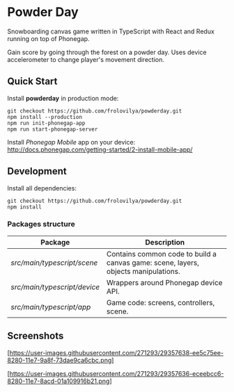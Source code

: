 # Powder Day

Snowboarding canvas game written in TypeScript with React and Redux running on top of Phonegap.

Gain score by going through the forest on a powder day. 
Uses device accelerometer to change player's movement direction.

## Quick Start
Install **powderday** in production mode:
```
git checkout https://github.com/frolovilya/powderday.git
npm install --production
npm run init-phonegap-app
npm run start-phonegap-server
```
Install _Phonegap Mobile_ app on your device:
http://docs.phonegap.com/getting-started/2-install-mobile-app/

## Development
Install all dependencies:
```
git checkout https://github.com/frolovilya/powderday.git
npm install
```
### Packages structure

| Package | Description |
| ------- | ----------- |
| *src/main/typescript/scene* | Contains common code to build a canvas game: scene, layers, objects manipulations. |
| *src/main/typescript/device* | Wrappers around Phonegap device API. |
| *src/main/typescript/app* | Game code: screens, controllers, scene. |

## Screenshots

[https://user-images.githubusercontent.com/271293/29357638-ee5c75ee-8280-11e7-9a8f-73dae9ca6cbc.png]

[https://user-images.githubusercontent.com/271293/29357636-eceebcc6-8280-11e7-8acd-01a109916b21.png]
